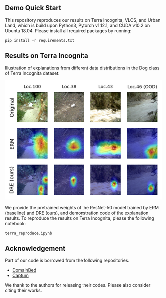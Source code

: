 


## Demo Quick Start
This repository reproduces our results on Terra Incognita, VLCS, and Urban Land, which is build upon Python3, Pytorch v1.12.1, and CUDA v10.2 on Ubuntu 18.04.
Please install all required packages by running:

```
pip install -r requirements.txt
```

## Results on Terra Incognita

Illustration of explanations from different data distributions in the Dog class of Terra Incognita dataset:

![demo](figures/expect_output.png)

We provide the pretrained weights of the ResNet-50 model trained by ERM (baseline) and DRE (ours), and demonstration code of the explanation results.
To reproduce the results on Terra Incognita, please the following notebook:
```
terra_reproduce.ipynb
```


## Acknowledgement

Part of our code is borrowed from the following repositories.

- [DomainBed](https://github.com/facebookresearch/DomainBed)
- [Captum](https://github.com/pytorch/captum)


We thank to the authors for releasing their codes. Please also consider citing their works.